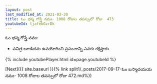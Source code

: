```yaml
---
layout: post
last_modified_at: 2021-03-30
title: ఓం భస్మ గోప్త్రే నమః- 1008 రోజుల తపస్సులో రోజు  473
youtubeId: tjafebGzrDk
---
```

 
 
 ఓం భస్మ గోప్త్రే నమః  
 
 -  పవిత్ర బూడిదను ఉపయోగించి ప్రపంచాన్ని ఎవరు రక్షిస్తారు 
 
  
 
  
 
 
 
 
 
 


{% include youtubePlayer.html id=page.youtubeId %}
 
[Next]({{ site.baseurl }}{% link  split1/_posts/2017-09-17-ఓం బస్మాచయయ నమః- 1008 రోజుల తపస్సులో రోజు  472.md%})
 
